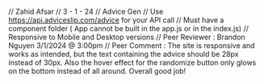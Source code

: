 // Zahid Afsar
// 3 - 1 - 24
// Advice Gen
// Use https://api.adviceslip.com/advice for your API call
// Must have a component folder ( App cannot be built in the app.js or in the index.js)
// Responsive to Mobile and Desktop versions
// Peer Reviewer : Brandon Nguyen 3/1/2024 @ 3:00pm
// Peer Comment : The site is responsive and works as intended, but the text containing the advice should be 28px instead of 30px. Also the hover effect for the randomize button only glows on the bottom instead of all around. Overall good job!
